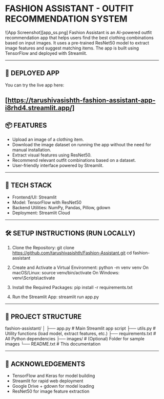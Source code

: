 FASHION ASSISTANT - OUTFIT RECOMMENDATION SYSTEM
================================================

![App Screenshot][app_ss.png] 
Fashion Assistant is an AI-powered outfit recommendation app that helps users find the best clothing combinations based on input images. It uses a pre-trained ResNet50 model to extract image features and suggest matching items. The app is built using TensorFlow and deployed with Streamlit.

------------------------------------------------------------

🚀 DEPLOYED APP
---------------
You can try the live app here:

[https://tarushivasishth-fashion-assistant-app-i8rhd4.streamlit.app/]
------------------------------------------------------------

📦 FEATURES
----------
- Upload an image of a clothing item.
- Download the image dataset on running the app without the need for manual installation.
- Extract visual features using ResNet50.
- Recommend relevant outfit combinations based on a dataset.
- User-friendly interface powered by Streamlit.

------------------------------------------------------------

🧰 TECH STACK
------------
- Frontend/UI: Streamlit
- Model: TensorFlow with ResNet50
- Backend Utilities: NumPy, Pandas, Pillow, gdown
- Deployment: Streamlit Cloud

------------------------------------------------------------

🛠️ SETUP INSTRUCTIONS (RUN LOCALLY)
-----------------------------------

1. Clone the Repository:
   git clone https://github.com/tarushivasishth/Fashion-Assistant.git
   cd fashion-assistant

2. Create and Activate a Virtual Environment:
   python -m venv venv
   On macOS/Linux: source venv/bin/activate
   On Windows: venv\Scripts\activate

3. Install the Required Packages:
   pip install -r requirements.txt

4. Run the Streamlit App:
   streamlit run app.py

------------------------------------------------------------

📁 PROJECT STRUCTURE
--------------------

fashion-assistant/
│
├── app.py                 # Main Streamlit app script
├── utils.py               # Utility functions (load model, extract features, etc.)
├── requirements.txt       # All Python dependencies
├── images/                # (Optional) Folder for sample images
└── README.txt             # This documentation

------------------------------------------------------------

🙌 ACKNOWLEDGEMENTS
-------------------
- TensorFlow and Keras for model building
- Streamlit for rapid web deployment
- Google Drive + gdown for model loading
- ResNet50 for image feature extraction
